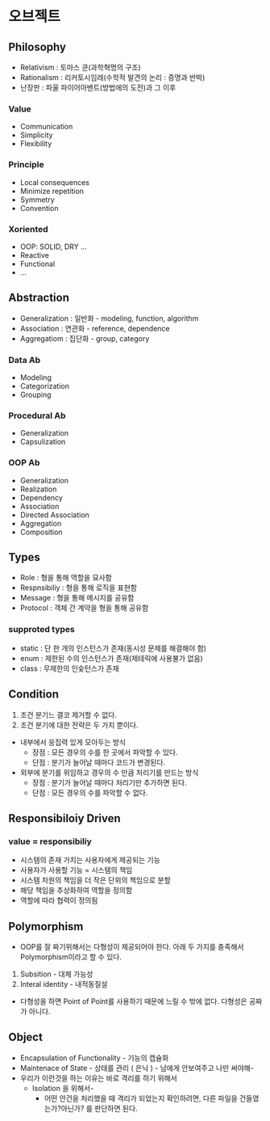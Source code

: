 # 오브젝트

## Philosophy

- Relativism : 토마스 쿤(과학혁명의 구조)
- Rationalism : 리커토시임레(수학적 발견의 논리 : 증명과 반박)
- 난장판 : 파울 파이어아벤트(방법에의 도전)과 그 이후

### Value

- Communication
- Simplicity
- Flexibility

### Principle

- Local consequences
- Minimize repetition
- Symmetry
- Convention

### Xoriented

- OOP: SOLID, DRY ...
- Reactive
- Functional
- ...

## Abstraction

- Generalization : 일반화 - modeling, function, algorithm
- Association : 연관화 - reference, dependence
- Aggregatiom : 집단화 - group, category

### Data Ab

- Modeling
- Categorization
- Grouping

### Procedural Ab

- Generalization
- Capsulization

### OOP Ab

- Generalization
- Realization
- Dependency
- Association
- Directed Association
- Aggregation
- Composition

## Types

- Role : 형을 통해 역할을 묘사함
- Respnsibiliy : 형을 통해 로직을 표현함
- Message : 형을 통해 메시지를 공유함
- Protocol : 객체 간 계약을 형을 통해 공유함

### supproted types

- static : 단 한 개의 인스턴스가 존재(동시성 문제를 해결해야 함)
- enum : 제한된 수의 인스턴스가 존재(제테릭에 사용불가 없음)
- class : 무제한의 인슻턴스가 존재

## Condition

1. 조건 분기느 결코 제거할 수 없다.
2. 조건 분기에 대한 전략은 두 가지 뿐이다.

- 내부에서 응집력 있게 모아두는 방식
  - 장점 : 모든 경우의 수를 한 곳에서 파악할 수 있다.
  - 단점 : 분기가 늘어날 때마다 코드가 변경된다.
- 외부에 분기를 위임하고 경우의 수 만큼 처리기를 만드는 방식
  - 장점 : 분기가 늘어날 때마다 처리기만 추가하면 된다.
  - 단점 : 모든 경우의 수를 파악할 수 없다.

## Responsibiloiy Driven

### value = responsibiliy

- 시스템의 존재 가치는 사용자에게 제공되는 기능
- 사용자가 사용할 기능 = 시스템의 책임
- 시스템 차원의 책임을 더 작은 단위의 책임으로 분할
- 해당 책임을 추상화하여 역할을 정의함
- 역할에 따라 협력이 정의됨

## Polymorphism

- OOP를 잘 짜기위해서는 다형성이 제공되어야 한다. 아래 두 가지를 충족해서 Polymorphism이라고 할 수 있다.

1. Subsition - 대체 가능성
2. Interal identity - 내적동질설

- 다형성을 하면 Point of Point를 사용하기 때문에 느릴 수 밖에 없다. 다형성은 공짜가 아니다.

## Object

- Encapsulation of Functionality - 기능의 캡슐화
- Maintenace of State - 상태를 관리 ( 은닉 ) - 남에게 안보여주고 나만 써야해-
- 우리가 이런것을 하는 이유는 바로 격리를 하기 위해서
  - Isolation 을 위해서-
    - 어떤 안건을 처리했을 때 격리가 되었는지 확인하려면, 다른 파일을 건들였는가?아닌가? 를 판단하면 된다.
